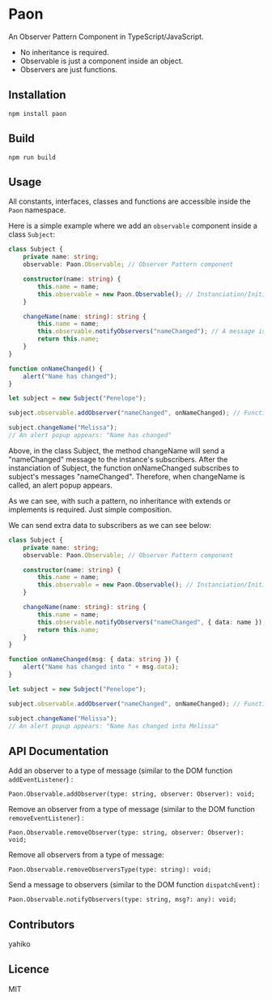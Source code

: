 # Paon #

An Observer Pattern Component in TypeScript/JavaScript.

* No inheritance is required.
* Observable is just a component inside an object.
* Observers are just functions.


## Installation ##
	npm install paon


## Build ##
	npm run build


## Usage ##

All constants, interfaces, classes and functions are accessible inside the `Paon` namespace.

Here is a simple example where we add an `observable` component inside a class `Subject`:

```ts
class Subject {
	private name: string;
	observable: Paon.Observable; // Observer Pattern component

	constructor(name: string) {
		this.name = name;
		this.observable = new Paon.Observable(); // Instanciation/Initialization
	}

	changeName(name: string): string {
		this.name = name;
		this.observable.notifyObservers("nameChanged"); // A message is sent to subscribers
		return this.name;
	}
}

function onNameChanged() {
	alert("Name has changed");
}

let subject = new Subject("Penelope");

subject.observable.addObserver("nameChanged", onNameChanged); // Function onNameChanged subscribes to subject's messages "nameChanged"

subject.changeName("Melissa");
// An alert popup appears: "Name has changed"
```

Above, in the class Subject, the method changeName will send a "nameChanged" message to the instance's subscribers.
After the instanciation of Subject, the function onNameChanged subscribes to subject's messages "nameChanged".
Therefore, when changeName is called, an alert popup appears.

As we can see, with such a pattern, no inheritance with extends or implements is required. Just simple composition.

We can send extra data to subscribers as we can see below:

```ts
class Subject {
	private name: string;
	observable: Paon.Observable; // Observer Pattern component

	constructor(name: string) {
		this.name = name;
		this.observable = new Paon.Observable(); // Instanciation/Initialization
	}

	changeName(name: string): string {
		this.name = name;
		this.observable.notifyObservers("nameChanged", { data: name }); // A message is sent to subscribers
		return this.name;
	}
}

function onNameChanged(msg: { data: string }) {
	alert("Name has changed into " + msg.data);
}

let subject = new Subject("Penelope");

subject.observable.addObserver("nameChanged", onNameChanged); // Function onNameChanged subscribes to subject's messages "nameChanged"

subject.changeName("Melissa");
// An alert popup appears: "Name has changed into Melissa"
```

## API Documentation ##

Add an observer to a type of message (similar to the DOM function `addEventListener`) :

	Paon.Observable.addObserver(type: string, observer: Observer): void;


Remove an observer from a type of message (similar to the DOM function `removeEventListener`) :

	Paon.Observable.removeObserver(type: string, observer: Observer): void;


Remove all observers from a type of message:

	Paon.Observable.removeObserversType(type: string): void;


Send a message to observers (similar to the DOM function `dispatchEvent`) :

	Paon.Observable.notifyObservers(type: string, msg?: any): void;


## Contributors ##
yahiko


## Licence ##
MIT

